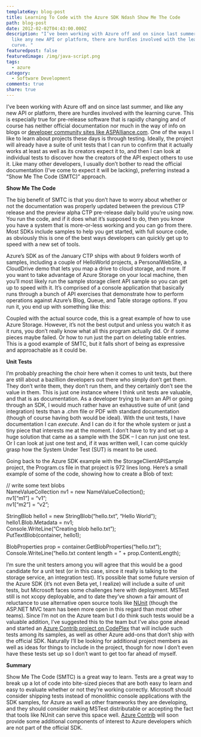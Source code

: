 ```yaml
---
templateKey: blog-post
title: Learning To Code with the Azure SDK Ndash Show Me The Code
path: blog-post
date: 2012-02-02T04:43:00.000Z
description: "I’ve been working with Azure off and on since last summer, and
  like any new API or platform, there are hurdles involved with the learning
  curve. "
featuredpost: false
featuredimage: /img/java-script.png
tags:
  - azure
category:
  - Software Development
comments: true
share: true
---
```

I’ve been working with Azure off and on since last summer, and like any new API or platform, there are hurdles involved with the learning curve. This is especially true for pre-release software that is rapidly changing and of course has neither official documentation nor much in the way of info on blogs or [developer community sites like ASPAlliance.com](http://aspalliance.com/). One of the ways I like to learn about projects these days is through testing. Ideally, the project will already have a suite of unit tests that I can run to confirm that it actually works at least as well as its creators expect it to, and then I can look at individual tests to discover how the creators of the API expect others to use it. Like many other developers, I usually don’t bother to read the official documentation (I’ve come to expect it will be lacking), preferring instead a “Show Me The Code (SMTC)” approach.

**Show Me The Code**

The big benefit of SMTC is that you don’t have to worry about whether or not the documentation was properly updated between the previous CTP release and the preview alpha CTP pre-release daily build you’re using now. You run the code, and if it does what it’s supposed to do, then you know you have a system that is more-or-less working and you can go from there. Most SDKs include samples to help you get started, with full source code, as obviously this is one of the best ways developers can quickly get up to speed with a new set of tools.

Azure’s SDK as of the January CTP ships with about 9 folders worth of samples, including a couple of HelloWorld projects, a PersonalWebSite, a CloudDrive demo that lets you map a drive to cloud storage, and more. If you want to take advantage of Azure Storage on your local machine, then you’ll most likely run the sample storage client API sample so you can get up to speed with it. It’s comprised of a console application that basically runs through a bunch of API exercises that demonstrate how to perform operations against Azure’s Blog, Queue, and Table storage options. If you run it, you end up with something like this:

Coupled with the actual source code, this is a great example of how to use Azure Storage. However, it’s not the best output and unless you watch it as it runs, you don’t really know what all this program actually did. Or if some pieces maybe failed. Or how to run just the part on deleting table entries. This is a good example of SMTC, but it falls short of being as expressive and approachable as it could be.

**Unit Tests**

I’m probably preaching the choir here when it comes to unit tests, but there are still about a bazillion developers out there who simply don’t get them. They don’t write them, they don’t run them, and they certainly don’t see the value in them. This is just one instance where I think unit tests are valuable, and that is as documentation. As a developer trying to learn an API or going through an SDK, I would much rather have an exhaustive suite of unit (and integration) tests than a .chm file or PDF with standard documentation (though of course having both would be ideal). With the unit tests, I have documentation I can *execute*. And I can do it for the whole system or just a tiny piece that interests me at the moment. I don’t have to try and set up a huge solution that came as a sample with the SDK – I can run just one test. Or I can look at just one test and, if it was written well, I can come quickly grasp how the System Under Test (SUT) is meant to be used.

Going back to the Azure SDK example with the StorageClientAPISample project, the Program.cs file in that project is 972 lines long. Here’s a small example of some of the code, showing how to create a Blob of text:

// write some text blobs\
NameValueCollection nv1 = new NameValueCollection();\
nv1\[“m1”] = “v1”;\
nv1\[“m2”] = “v2”;

StringBlob hello1 = new StringBlob(“hello.txt”, “Hello World”);\
hello1.Blob.Metadata = nv1;\
Console.WriteLine(“Creating blob hello.txt”);\
PutTextBlob(container, hello1);

BlobProperties prop = container.GetBlobProperties(“hello.txt”);\
Console.WriteLine(“hello.txt content length = ” + prop.ContentLength);

I’m sure the unit testers among you will agree that this would be a good candidate for a unit test (or in this case, since it really is talking to the storage service, an integration test). It’s possible that some future version of the Azure SDK (it’s not even Beta yet, I realize) will include a suite of unit tests, but Microsoft faces some challenges here with deployment. MSTest still is not xcopy deployable, and to date they’ve shown a fair amount of reluctance to use alternative open source tools like [NUnit](http://nunit.org/) (though the ASP.NET MVC team has been more open in this regard than most other teams). Since I’m not on the Azure team but I do think such tests would be a valuable addition, I’ve suggested this to the team but I’ve also gone ahead and started an [Azure Contrib project on CodePlex](http://codeplex.com/azurecontrib) that will include such tests among its samples, as well as other Azure add-ons that don’t ship with the official SDK. Naturally I’ll be looking for additional project members as well as ideas for things to include in the project, though for now I don’t even have these tests set up so I don’t want to get too far ahead of myself.

**Summary**

Show Me The Code (SMTC) is a great way to learn. Tests are a great way to break up a lot of code into bite-sized pieces that are both easy to learn and easy to evaluate whether or not they’re working correctly. Microsoft should consider shipping tests instead of monolithic console applications with the SDK samples, for Azure as well as other frameworks they are developing, and they should consider making MSTest distributable or accepting the fact that tools like NUnit can serve this space well. [Azure Contrib](http://codeplex.com/azurecontrib) will soon provide some additional components of interest to Azure developers which are not part of the official SDK.